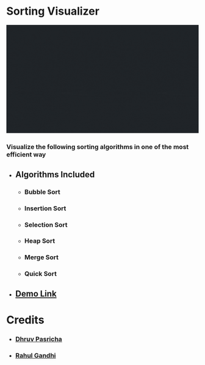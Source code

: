 # Sorting Visualizer
![](./Resources/mergeSort.gif)  
 ### Visualize the following sorting algorithms in one of the most efficient way
 
 - ## Algorithms Included
   - ### Bubble Sort 
   - ### Insertion Sort
   - ### Selection Sort
   - ### Heap Sort
   - ### Merge Sort
   - ### Quick Sort
 

  
 - ## [Demo Link](https://dhruvpasricha.github.io/Sorting_Visualizer/) 

# Credits 
- ### [Dhruv Pasricha](https://github.com/DhruvPasricha)
- ### [Rahul Gandhi](https://github.com/RGTechno)
